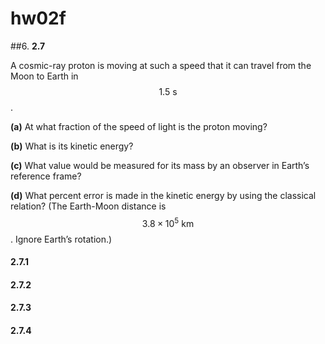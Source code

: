 # **hw02f**

##6.
**2.7**

A cosmic-ray proton is moving at such a speed that it can travel from the Moon to Earth in $$1.5\:\text{s}$$. 

**(a)** At what fraction of the speed of light is the proton moving? 

**(b)** What is its kinetic energy? 

**(c)** What value would be measured for its mass by an observer in Earth’s reference frame? 

**(d)** What percent error is made in the kinetic energy by using the classical relation? (The Earth-Moon distance is $$3.8\times10^5\:\text{km}$$. Ignore Earth’s rotation.)

 
#### 2.7.1

#### 2.7.2

#### 2.7.3

#### 2.7.4